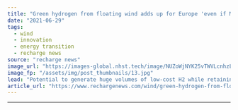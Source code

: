 ```yaml
---
title: "Green hydrogen from floating wind adds up for Europe 'even if Middle East imports cheaper'"
date: "2021-06-29"
tags: 
  - wind
  - innovation
  - energy transition
  - recharge news
source: "recharge news"
image_url: "https://images-global.nhst.tech/image/NUZoWjNYK25vTWVLcnhzL1JJeXVwVmRhNzROVG81WWhkTHhFanJhekdVaz0=/nhst/binary/cfc13ea4a048e4c2b95ec394f1a13966"
image_fp: "/assets/img/post_thumbnails/13.jpg"
lead: "Potential to generate huge volumes of low-cost H2 while retaining security of supply and industrial benefits make offshore technology best bet, says Roland Berger study"
article_url: "https://www.rechargenews.com/wind/green-hydrogen-from-floating-wind-adds-up-for-europe-even-if-middle-east-imports-cheaper/2-1-1032583"
---
```


---
